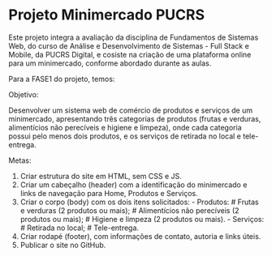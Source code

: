 # Projeto Minimercado PUCRS

Este projeto integra a avaliação da disciplina de Fundamentos de Sistemas Web, do curso de Análise e Desenvolvimento de Sistemas - Full Stack e Mobile, da PUCRS Digital, e cosiste na criação de uma plataforma online para um minimercado, conforme abordado durante as aulas.

Para a FASE1 do projeto, temos:

Objetivo:

  Desenvolver um sistema web de comércio de produtos e serviços de um minimercado, apresentando três categorias de produtos (frutas e verduras, alimentícios não perecíveis e higiene e limpeza), onde cada categoria possui pelo menos dois produtos, e os serviços de retirada no local e tele-entrega.


Metas:
  1.	Criar estrutura do site em HTML, sem CSS e JS.
  2.	Criar um cabeçalho (header) com a identificação do minimercado e links de navegação para Home, Produtos e Serviços.
  3.	Criar o corpo (body) com os dois itens solicitados:
    -	Produtos:
      #	Frutas e verduras (2 produtos ou mais);
      #	Alimentícios não perecíveis (2 produtos ou mais);
      #	Higiene e limpeza (2 produtos ou mais).
     -	Serviços:
      #	Retirada no local;
      #	Tele-entrega.
  4.	Criar rodapé (footer), com informações de contato, autoria e links úteis.
  5.	Publicar o site no GitHub.

